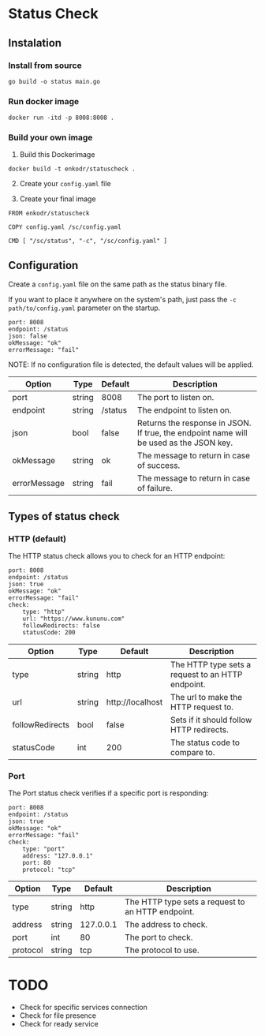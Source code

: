# Status Check


## Instalation


### Install from source

```
go build -o status main.go
```

### Run docker image

```
docker run -itd -p 8008:8008 .
```

### Build your own image

1. Build this Dockerimage
```
docker build -t enkodr/statuscheck .
```
2. Create your `config.yaml` file

3. Create your final image
```
FROM enkodr/statuscheck

COPY config.yaml /sc/config.yaml

CMD [ "/sc/status", "-c", "/sc/config.yaml" ]
```

## Configuration

Create a `config.yaml` file on the same path as the status binary file.

If you want to place it anywhere on the system's path, just pass the `-c path/to/config.yaml` parameter on the startup.

```
port: 8008
endpoint: /status
json: false
okMessage: "ok"
errorMessage: "fail"
```
NOTE: If no configuration file is detected, the default values will be applied.


| Option       | Type   | Default | Description                                                                            |
|--------------|--------|---------|----------------------------------------------------------------------------------------|
| port         | string | 8008    | The port to listen on.                                                                 |
| endpoint     | string | /status | The endpoint to listen on.                                                             | 
| json         | bool   | false   | Returns the response in JSON. If true, the endpoint name will be used as the JSON key. |
| okMessage    | string | ok      | The message to return in case of success.                                              |
| errorMessage | string | fail    | The message to return in case of failure.                                              |

## Types of status check 

### HTTP (default)

The HTTP status check allows you to check for an HTTP endpoint: 

```
port: 8008
endpoint: /status
json: true
okMessage: "ok"
errorMessage: "fail"
check:
    type: "http"
    url: "https://www.kununu.com"
    followRedirects: false
    statusCode: 200
```

| Option          | Type   | Default          | Description                                       |
|-----------------|--------|------------------|---------------------------------------------------|
| type            | string | http             | The HTTP type sets a request to an HTTP endpoint. |
| url             | string | http://localhost | The url to make the HTTP request to.              | 
| followRedirects | bool   | false            | Sets if it should follow HTTP redirects.          |
| statusCode      | int    | 200              | The status code to compare to.                    |

### Port

The Port status check verifies if a specific port is responding:

```
port: 8008
endpoint: /status
json: true
okMessage: "ok"
errorMessage: "fail"
check:
    type: "port"
    address: "127.0.0.1"
    port: 80
    protocol: "tcp"
```

| Option   | Type   | Default   | Description                                       |
|----------|--------|-----------|---------------------------------------------------|
| type     | string | http      | The HTTP type sets a request to an HTTP endpoint. |
| address  | string | 127.0.0.1 | The address to check.                             |
| port     | int    | 80        | The port to check.                                |
| protocol | string | tcp       | The protocol to use.                              |


# TODO

- Check for specific services connection
- Check for file presence
- Check for ready service
